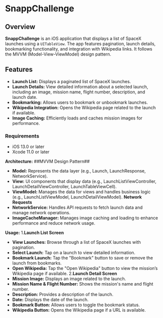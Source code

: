 # SnappChallenge

## Overview

**SnappChallenge** is an iOS application that displays a list of SpaceX launches using a `UITableView`. The app features pagination, launch details, bookmarking functionality, and integration with Wikipedia links. It follows the MVVM (Model-View-ViewModel) design pattern.

## Features

- **Launch List:** Displays a paginated list of SpaceX launches.
- **Launch Details:** View detailed information about a selected launch, including an image, mission name, flight number, description, and launch date.
- **Bookmarking:** Allows users to bookmark or unbookmark launches.
- **Wikipedia Integration:** Opens the Wikipedia page related to the launch if available.
- **Image Caching:** Efficiently loads and caches mission images for performance.

### Requirements

- iOS 13.0 or later
- Xcode 11.0 or later

**Architecture:**
##MVVM Design Pattern##
- **Model:** Represents the data layer (e.g., Launch, LaunchResponse, NetworkService).
- **View:** UI components that display data (e.g., LaunchListViewController, LaunchDetailViewController, LaunchTableViewCell).
- **ViewModel:** Manages the data for views and handles business logic (e.g., LaunchListViewModel, LaunchDetailViewModel).
 **Network Requests**
- **NetworkService:** Handles API requests to fetch launch data and manage network operations.
- **ImageCacheManager:** Manages image caching and loading to enhance performance and reduce network usage.


**Usage:**
1.**Launch List Screen**
- **View Launches:** Browse through a list of SpaceX launches with pagination.
- **Select Launch:** Tap on a launch to view detailed information.
- **Bookmark Launch:** Tap the "Bookmark" button to save or remove the launch from bookmarks.
- **Open Wikipedia:** Tap the "Open Wikipedia" button to view the mission’s Wikipedia page if available.
2.**Launch Detail Screen**
- **Mission Image:** Displays an image related to the launch.
- **Mission Name & Flight Number:** Shows the mission's name and flight number.
- **Description:** Provides a description of the launch.
- **Date:** Displays the date of the launch.
- **Bookmark Button:** Allows users to toggle the bookmark status.
- **Wikipedia Button:** Opens the Wikipedia page if a URL is available.   
